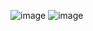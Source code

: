 ![image](https://github.com/user-attachments/assets/05f4534c-7352-4e2b-b711-6d70700c6f9e)
![image](https://github.com/user-attachments/assets/6a817292-93dd-4253-9f59-90ae2876331e)
